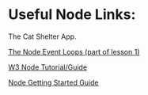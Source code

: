 # Useful Node Links: 
The Cat Shelter App. 

[The Node Event Loops (part of lesson 1)](https://nodejs.dev/learn/the-nodejs-event-loop)

[W3 Node Tutorial/Guide](https://www.w3schools.com/nodejs/default.asp)

[Node Getting Started Guide](https://nodejs.org/docs/latest-v13.x/api/synopsis.html)
